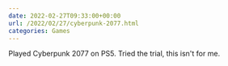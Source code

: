 ```yaml
---
date: 2022-02-27T09:33:00+00:00
url: /2022/02/27/cyberpunk-2077.html
categories: Games
---
```

Played Cyberpunk 2077 on PS5. Tried the trial, this isn't for me.


